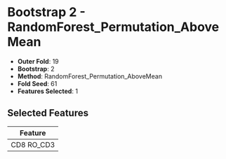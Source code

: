 # Bootstrap 2 - RandomForest_Permutation_AboveMean

- **Outer Fold**: 19
- **Bootstrap**: 2
- **Method**: RandomForest_Permutation_AboveMean
- **Fold Seed**: 61
- **Features Selected**: 1

## Selected Features

| Feature |
|---------|
| CD8 RO_CD3 |
